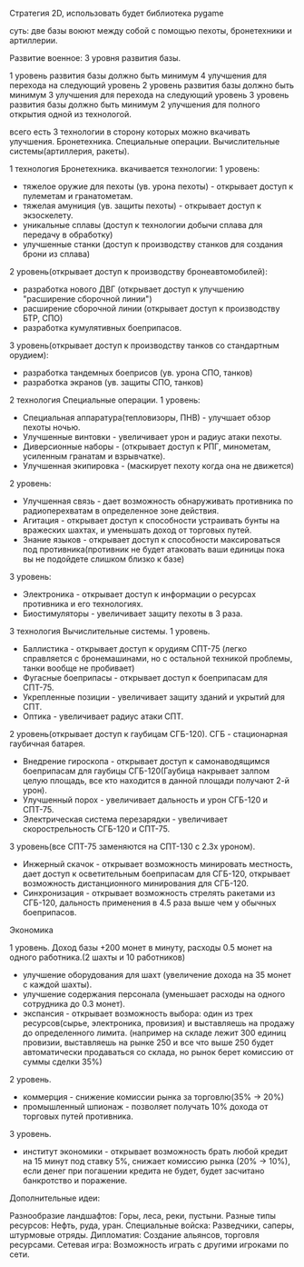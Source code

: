 Стратегия 2D, использовать будет библиотека pygame


суть: две базы воюют между собой с помощью пехоты, бронетехники и артиллерии.

Развитие военное:
3 уровня развития базы.

1 уровень развития базы
должно быть минимум 4 улучшения для перехода на следующий уровень
2 уровень развития базы
должно быть минимум 3 улучшения для перехода на следующий уровень
3 уровень развития базы
должно быть минимум 2 улучшения для полного открытия одной из технологой.

всего есть 3 технологии в сторону которых можно вкачивать улучшения.
Бронетехника.
Специальные операции.
Вычислительные системы(артиллерия, ракеты).

1 технология Бронетехника.
вкачивается технологии:
1 уровень:
* тяжелое оружие для пехоты (ув. урона пехоты) - открывает доступ к пулеметам и гранатометам.
* тяжелая амуниция (ув. защиты пехоты) - открывает доступ к экзоскелету.
* уникальные сплавы (доступ к технологии добычи сплава для передачу в обработку) 
* улучшенные станки (доступ к производству станков для создания брони из сплава)

2 уровень(открывает доступ к производству бронеавтомобилей):
* разработка нового ДВГ (открывает доступ к улучшению "расширение сборочной линии")
* расширение сборочной линии (открывает доступ к производству БТР, СПО)
* разработка кумулятивных боеприпасов.

3 уровень(открывает доступ к производству танков со стандартным орудием):
* разработка тандемных боеприсов (ув. урона СПО, танков)
* разработка экранов (ув. защиты СПО, танков)

2 технология Специальные операции.
1 уровень:
* Специальная аппаратура(тепловизоры, ПНВ) - улучшает обзор пехоты ночью.
* Улучшенные винтовки - увеличивает урон и радиус атаки пехоты.
* Диверсионные наборы - (открывает доступ к РПГ, минометам, усиленным гранатам и взрывчатке).
* Улучшенная экипировка - (маскирует пехоту когда она не движется)

2 уровень:
* Улучшенная связь - дает возможность обнаруживать противника по радиоперехватам в определенное зоне действия.
* Агитация - открывает доступ к способности устраивать бунты на вражеских шахтах, и уменьшать доход от торговых путей.
* Знание языков - открывает доступ к способности максироваться под противника(противник не будет атаковать ваши единицы пока вы не подойдете слишком близко к базе)

3 уровень:
* Электроника - открывает доступ к информации о ресурсах противника и его технологиях.
* Биостимуляторы - увеличивает защиту пехоты в 3 раза.

3 технология Вычислительные системы.
1 уровень.
* Баллистика - открывает доступ к орудиям СПТ-75 (легко справляется с бронемашинами, но с остальной техникой проблемы, танки вообще не пробивает) 
* Фугасные боеприпасы - открывает доступ к боеприпасам для СПТ-75.
* Укрепленные позиции - увеличивает защиту зданий и укрытий для СПТ.
* Оптика - увеличивает радиус атаки СПТ.

2 уровень(открывает доступ к гаубицам СГБ-120). СГБ - стационарная гаубичная батарея.
* Внедрение гироскопа - открывает доступ к самонаводящимся боеприпасам для гаубицы СГБ-120(Гаубица накрывает залпом целую площадь, все кто находится в данной площади получают 2-й урон).
* Улучшенный порох - увеличивает дальность и урон СГБ-120 и СПТ-75.
* Электрическая система перезарядки - увеличивает скорострельность СГБ-120 и СПТ-75.

3 уровень(все СПТ-75 заменяются на СПТ-130 с 2.3x уроном).
* Инжерный скачок - открывает возможность минировать местность, дает доступ к осветительным боеприпасам для СГБ-120, открывает возможность дистанционного минирования для СГБ-120.
* Синхронизация - открывает возможность стрелять ракетами из СГБ-120, дальность применения в 4.5 раза выше чем у обычных боеприпасов.


Экономика

1 уровень.
Доход базы +200 монет в минуту, расходы 0.5 монет на одного работника.(2 шахты и 10 работников)

* улучшение оборудования для шахт (увеличение дохода на 35 монет с каждой шахты).
* улучшение содержания персонала (уменьшает расходы на одного сотрудника до 0.3 монет).
* экспансия - открывает возможность выбора: один из трех ресурсов(сырье, электроника, провизия) 
и выставляешь на продажу до определенного лимита.
(например на складе лежит 300 единиц провизии, выставляешь на рынке 250 и 
все что выше 250 будет автоматически продаваться со склада, но рынок берет комиссию от суммы сделки 35%)

2 уровень.
* коммерция - снижение комиссии рынка за торговлю(35% -> 20%)
* промышленный шпионаж - позволяет получать 10% дохода от торговых путей противника.

3 уровень.
* институт экономики - открывает возможность брать любой кредит на 15 минут под ставку 5%, снижает комиссию рынка (20% -> 10%), если денег при погашении кредита не будет, будет засчитано банкротство и поражение.


Дополнительные идеи:

Разнообразие ландшафтов: Горы, леса, реки, пустыни.
Разные типы ресурсов: Нефть, руда, уран.
Специальные войска: Разведчики, саперы, штурмовые отряды.
Дипломатия: Создание альянсов, торговля ресурсами.
Сетевая игра: Возможность играть с другими игроками по сети.
